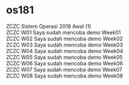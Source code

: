 # os181
ZCZC Sistem Operasi 2018 Awal (1)  
ZCZC W01 Saya sudah mencoba demo Week01  
ZCZC W02 Saya sudah mencoba demo Week02  
ZCZC W03 Saya sudah mencoba demo Week03  
ZCZC W04 Saya sudah mencoba demo Week04  
ZCZC W05 Saya sudah mencoba demo Week05  
ZCZC W06 Saya sudah mencoba demo Week06  
ZCZC W07 Saya sudah mencoba demo Week07  
ZCZC W08 Saya sudah mencoba demo Week08  
